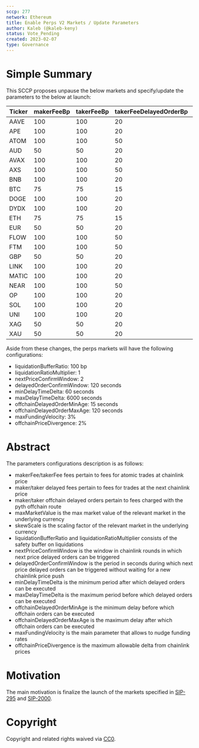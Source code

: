 ```yaml
---
sccp: 277
network: Ethereum
title: Enable Perps V2 Markets / Update Parameters
author: Kaleb (@kaleb-keny)
status: Vote_Pending
created: 2023-02-07
type: Governance
---
```


# Simple Summary

This SCCP proposes unpause the below markets and specify/update the parameters to the below at launch:

| Ticker | makerFeeBp | takerFeeBp | takerFeeDelayedOrderBp | makerFeeDelayedOrderBp | takerFeeOffchainDelayedOrderBp | makerFeeOffchainDelayedOrderBp | maxMarketValue | skewScale      |
| ------ | ---------- | ---------- | ---------------------- | ---------------------- | ------------------------------ | ------------------------------ | -------------- | -------------- |
| AAVE   | 100        | 100        | 20                     | 20                     | 12                             | 8                              | 3,000          | 300,000        |
| APE    | 100        | 100        | 20                     | 20                     | 12                             | 8                              | 150,000        | 15,000,000     |
| ATOM   | 100        | 100        | 50                     | 50                     | 12                             | 8                              | 75,000         | 7,500,000      |
| AUD    | 50         | 50         | 20                     | 20                     | 2                              | 1                              | 3,000,000      | 25,000,000,000 |
| AVAX   | 100        | 100        | 20                     | 20                     | 12                             | 8                              | 80,000         | 8,000,000      |
| AXS    | 100        | 100        | 50                     | 50                     | 15                             | 10                             | 50,000         | 5,000,000      |
| BNB    | 100        | 100        | 20                     | 20                     | 12                             | 8                              | 7,500          | 750,000        |
| BTC    | 75         | 75         | 15                     | 15                     | 10                             | 5                              | 500            | 100,000        |
| DOGE   | 100        | 100        | 20                     | 20                     | 15                             | 10                             | 5,000,000      | 500,000,000    |
| DYDX   | 100        | 100        | 20                     | 20                     | 15                             | 10                             | 100,000        | 10,000,000     |
| ETH    | 75         | 75         | 15                     | 15                     | 10                             | 5                              | 5,000          | 1,000,000      |
| EUR    | 50         | 50         | 20                     | 20                     | 2                              | 1                              | 2,000,000      | 10,000,000,000 |
| FLOW   | 100        | 100        | 50                     | 50                     | 12                             | 8                              | 50,000         | 5,000,000      |
| FTM    | 100        | 100        | 50                     | 50                     | 15                             | 10                             | 1,500,000      | 150,000,000    |
| GBP    | 50         | 50         | 20                     | 20                     | 2                              | 1                              | 1,600,000      | 10,000,000,000 |
| LINK   | 100        | 100        | 20                     | 20                     | 12                             | 8                              | 200,000        | 20,000,000     |
| MATIC  | 100        | 100        | 20                     | 20                     | 12                             | 8                              | 1,250,000      | 125,000,000    |
| NEAR   | 100        | 100        | 50                     | 50                     | 15                             | 10                             | 250,000        | 25,000,000     |
| OP     | 100        | 100        | 20                     | 20                     | 15                             | 10                             | 300,000        | 30,000,000     |
| SOL    | 100        | 100        | 20                     | 20                     | 12                             | 8                              | 100,000        | 10,000,000     |
| UNI    | 100        | 100        | 20                     | 20                     | 12                             | 8                              | 40,000         | 4,000,000      |
| XAG    | 50         | 50         | 20                     | 20                     | 2                              | 1                              | 95,000         | 500,000,000    |
| XAU    | 50         | 50         | 20                     | 20                     | 2                              | 1                              | 1,000          | 5,000,000      |

Aside from these changes, the perps markets will have the following configurations:
- liquidationBufferRatio: 100 bp
- liquidationRatioMultiplier: 1
- nextPriceConfirmWindow: 2
- delayedOrderConfirmWindow: 120 seconds
- minDelayTimeDelta: 60 seconds
- maxDelayTimeDelta: 6000 seconds
- offchainDelayedOrderMinAge: 15 seconds
- offchainDelayedOrderMaxAge: 120 seconds
- maxFundingVelocity: 3%
- offchainPriceDivergence: 2%


# Abstract

The parameters configurations description is as follows:
- makerFee/takerFee fees pertain to fees for atomic trades at chainlink price
- maker/taker delayed fees pertain to fees for trades at the next chainlink price
- maker/taker offchain delayed orders pertain to fees charged with the pyth offchain route
- maxMarketValue is the max market value of the relevant market in the underlying currency
- skewScale is the scaling factor of the relevant market in the underlying currency
- liquidationBufferRatio and liquidationRatioMultiplier consists of the safety buffer on liquidations
- nextPriceConfirmWindow is the window in chainlink rounds in which next price delayed orders can be triggered
- delayedOrderConfirmWindow is the period in seconds during which next price delayed orders can be triggered without waiting for a new chainlink price push
- minDelayTimeDelta is the minimum period after which delayed orders can be executed
- maxDelayTimeDelta is the maximum period before which delayed orders can be executed
- offchainDelayedOrderMinAge is the minimum delay before which offchain orders can be executed
- offchainDelayedOrderMaxAge is the maximum delay after which offchain orders can be executed
- maxFundingVelocity is the main parameter that allows to nudge funding rates
- offchainPriceDivergence is the maximum allowable delta from chainlink prices



# Motivation

The main motivation is finalize the launch of the markets specified in [SIP-295](https://sips.synthetix.io/sips/sip-295/) and [SIP-2000](https://sips.synthetix.io/sips/sip-2000/).


# Copyright

Copyright and related rights waived via [CC0](https://creativecommons.org/publicdomain/zero/1.0/).
